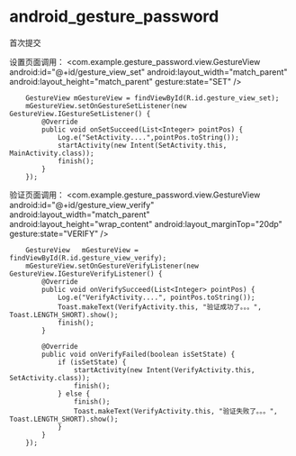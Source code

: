 # android_gesture_password
首次提交 

设置页面调用：
    <com.example.gesture_password.view.GestureView
        android:id="@+id/gesture_view_set"
        android:layout_width="match_parent"
        android:layout_height="match_parent"
        gesture:state="SET" />
        
        GestureView mGestureView = findViewById(R.id.gesture_view_set);
        mGestureView.setOnGestureSetListener(new GestureView.IGestureSetListener() {
            @Override
            public void onSetSucceed(List<Integer> pointPos) {
                Log.e("SetActivity....",pointPos.toString());
                startActivity(new Intent(SetActivity.this, MainActivity.class));
                finish();
            }
        });
       
  验证页面调用：
    <com.example.gesture_password.view.GestureView
        android:id="@+id/gesture_view_verify"
        android:layout_width="match_parent"
        android:layout_height="wrap_content"
        android:layout_marginTop="20dp"
        gesture:state="VERIFY" />
        
        GestureView   mGestureView = findViewById(R.id.gesture_view_verify);
        mGestureView.setOnGestureVerifyListener(new GestureView.IGestureVerifyListener() {
            @Override
            public void onVerifySucceed(List<Integer> pointPos) {
                Log.e("VerifyActivity....", pointPos.toString());
                Toast.makeText(VerifyActivity.this, "验证成功了。。。", Toast.LENGTH_SHORT).show();
                finish();
            }

            @Override
            public void onVerifyFailed(boolean isSetState) {
                if (isSetState) {
                    startActivity(new Intent(VerifyActivity.this, SetActivity.class));
                    finish();
                } else {
                    finish();
                    Toast.makeText(VerifyActivity.this, "验证失败了。。。", Toast.LENGTH_SHORT).show();
                }
            }
        });
   
